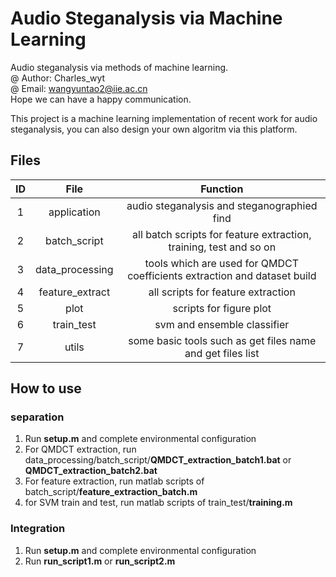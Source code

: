 # Audio Steganalysis via Machine Learning
Audio steganalysis via methods of machine learning.<br>
@ Author: Charles_wyt<br>
@ Email: wangyuntao2@iie.ac.cn <br>
Hope we can have a happy communication.

This project is a machine learning implementation of recent work for audio steganalysis, you can also design your own algoritm via this platform.

## Files
ID | File | Function 
:-:| :-:  | :-:
 1 | application     | audio steganalysis and steganographied find
 2 | batch_script    | all batch scripts for feature extraction, training, test and so on
 3 | data_processing | tools which are used for QMDCT coefficients extraction and dataset build
 4 | feature_extract | all scripts for feature extraction
 5 | plot            | scripts for figure plot
 6 | train_test      | svm and ensemble classifier
 7 | utils			 | some basic tools such as get files name and get files list

## How to use
### separation
1. Run **setup.m** and complete environmental configuration
2. For QMDCT extraction, run data_processing/batch_script/**QMDCT_extraction_batch1.bat** or **QMDCT_extraction_batch2.bat**
3. For feature extraction, run matlab scripts of batch_script/**feature_extraction_batch.m**
4. for SVM train and test, run matlab scripts of train_test/**training.m**

### Integration
1. Run **setup.m** and complete environmental configuration
2. Run **run_script1.m** or **run_script2.m**